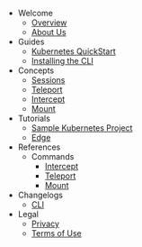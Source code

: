 - Welcome
  - [Overview](/welcome/overview)
  - [About Us](/welcome/about-us)
- Guides
  - [Kubernetes QuickStart](/guides/kubernetes-quickstart)
  - [Installing the CLI](/guides/installing-cli)
- Concepts
  - [Sessions](/concepts/sessions)
  - [Teleport](/concepts/teleport)
  - [Intercept](/concepts/intercept)
  - [Mount](/concepts/mount)
- Tutorials
  - [Sample Kubernetes Project](/practical/sample-project)
  - [Edge](practical/edge.md)
- References
  - Commands  
    - [Intercept](/references/intercept)
    - [Teleport](/references/teleport)
    - [Mount](/references/mount)
- Changelogs
  - [CLI](/changelogs/cli)
- Legal
  - [Privacy](https://codezero.io/privacy)
  - [Terms of Use](https://codezero.io/terms)

